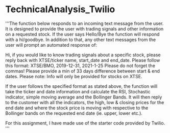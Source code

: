 # TechnicalAnalysis_Twilio
'''The function below responds to an incoming text message from the user. It is designed to provide the user with trading signals
and other information on a requested stock. If the user says Hello/Bye the function will respond
with a hi/goodbye. In addition to that, any other text messages from the user will prompt an automated response of:

Hi, if you would like to know trading signals about a specific stock, please reply back with XTSE/ticker name, start_date 
and end_date. 
Please follow this format: XTSE/BMO, 2019-12-31, 2021-1-25 
Please do not forget the commas!
Please provide a min of 33 days difference between start & end dates.
Please note: Info will only be provided for stocks on XTSE.

If the user follows the specified format as stated above, the function will take the ticker and date information and 
calculate the RSI, Stochastic indicator, simple moving average and the Bollinger Bands. It will then reply to 
the customer with all the indicators, the high, low & closing prices for the end date and where the stock price is moving
with respective to the Bollinger bands on the requested end date  (ie. upper, lower etc.).

For this assignment, I have made use of the starter code provided by Twilio.
'''
